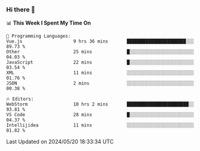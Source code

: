 ### Hi there 👋

<!--
**asdf12303116/asdf12303116** is a ✨ _special_ ✨ repository because its `README.md` (this file) appears on your GitHub profile.

Here are some ideas to get you started:

- 🔭 I’m currently working on ...
- 🌱 I’m currently learning ...
- 👯 I’m looking to collaborate on ...
- 🤔 I’m looking for help with ...
- 💬 Ask me about ...
- 📫 How to reach me: ...
- 😄 Pronouns: ...
- ⚡ Fun fact: ...
-->

<!--START_SECTION:waka-->
📊 **This Week I Spent My Time On** 

```text
💬 Programming Languages: 
Vue.js                   9 hrs 36 mins       ██████████████████████░░░   89.73 % 
Other                    25 mins             █░░░░░░░░░░░░░░░░░░░░░░░░   04.03 % 
JavaScript               22 mins             █░░░░░░░░░░░░░░░░░░░░░░░░   03.54 % 
XML                      11 mins             ░░░░░░░░░░░░░░░░░░░░░░░░░   01.76 % 
JSON                     2 mins              ░░░░░░░░░░░░░░░░░░░░░░░░░   00.38 % 

🔥 Editors: 
WebStorm                 10 hrs 2 mins       ███████████████████████░░   93.81 % 
VS Code                  28 mins             █░░░░░░░░░░░░░░░░░░░░░░░░   04.37 % 
Intellijidea             11 mins             ░░░░░░░░░░░░░░░░░░░░░░░░░   01.82 % 
```


 Last Updated on 2024/05/20 18:33:34 UTC
<!--END_SECTION:waka-->
